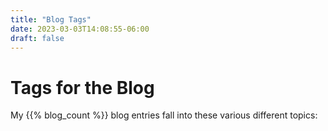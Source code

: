 ```yaml
---
title: "Blog Tags"
date: 2023-03-03T14:08:55-06:00
draft: false
---
```

# Tags for the Blog

My {{% blog_count %}} blog entries fall into these various different topics:
